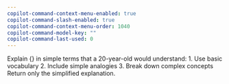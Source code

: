 ```yaml
---
copilot-command-context-menu-enabled: true
copilot-command-slash-enabled: true
copilot-command-context-menu-order: 1040
copilot-command-model-key: ""
copilot-command-last-used: 0
---
```

Explain {} in simple terms that a 20-year-old would understand:
    1. Use basic vocabulary
    2. Include simple analogies
    3. Break down complex concepts
    Return only the simplified explanation.